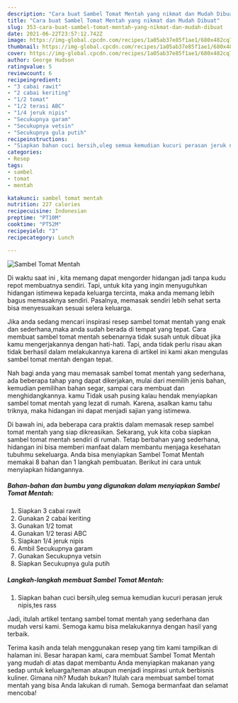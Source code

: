 ```yaml
---
description: "Cara buat Sambel Tomat Mentah yang nikmat dan Mudah Dibuat"
title: "Cara buat Sambel Tomat Mentah yang nikmat dan Mudah Dibuat"
slug: 353-cara-buat-sambel-tomat-mentah-yang-nikmat-dan-mudah-dibuat
date: 2021-06-22T23:57:12.742Z
image: https://img-global.cpcdn.com/recipes/1a05ab37e85f1ae1/680x482cq70/sambel-tomat-mentah-foto-resep-utama.jpg
thumbnail: https://img-global.cpcdn.com/recipes/1a05ab37e85f1ae1/680x482cq70/sambel-tomat-mentah-foto-resep-utama.jpg
cover: https://img-global.cpcdn.com/recipes/1a05ab37e85f1ae1/680x482cq70/sambel-tomat-mentah-foto-resep-utama.jpg
author: George Hudson
ratingvalue: 5
reviewcount: 6
recipeingredient:
- "3 cabai rawit"
- "2 cabai keriting"
- "1/2 tomat"
- "1/2 terasi ABC"
- "1/4 jeruk nipis"
- "Secukupnya garam"
- "Secukupnya vetsin"
- "Secukupnya gula putih"
recipeinstructions:
- "Siapkan bahan cuci bersih,uleg semua kemudian kucuri perasan jeruk nipis,tes rass"
categories:
- Resep
tags:
- sambel
- tomat
- mentah

katakunci: sambel tomat mentah 
nutrition: 227 calories
recipecuisine: Indonesian
preptime: "PT10M"
cooktime: "PT52M"
recipeyield: "3"
recipecategory: Lunch

---
```



![Sambel Tomat Mentah](https://img-global.cpcdn.com/recipes/1a05ab37e85f1ae1/680x482cq70/sambel-tomat-mentah-foto-resep-utama.jpg)

Di waktu  saat ini , kita memang dapat mengorder hidangan jadi tanpa kudu repot membuatnya sendiri. Tapi, untuk kita yang ingin menyuguhkan hidangan istimewa kepada keluarga tercinta, maka anda memang lebih bagus memasaknya sendiri. Pasalnya, memasak sendiri lebih sehat serta bisa menyesuaikan sesuai selera keluarga.

Jika anda sedang mencari inspirasi resep sambel tomat mentah yang enak dan sederhana,maka anda sudah berada di tempat yang tepat. Cara membuat sambel tomat mentah  sebenarnya tidak susah untuk dibuat jika kamu mengerjakannya dengan hati-hati. Tapi, anda tidak perlu risau akan tidak berhasil dalam melakukannya 
karena di artikel ini kami akan mengulas sambel tomat mentah dengan tepat.  



Nah bagi anda yang mau memasak sambel tomat mentah yang sederhana, ada beberapa tahap yang dapat dikerjakan, mulai dari memilih jenis bahan, kemudian pemilihan bahan segar, sampai cara membuat dan menghidangkannya. kamu Tidak usah pusing kalau hendak menyiapkan sambel tomat mentah yang lezat di rumah. Karena, asalkan kamu  tahu triknya, maka hidangan ini dapat menjadi sajian yang istimewa.

Di bawah ini, ada beberapa cara praktis  dalam memasak resep sambel tomat mentah yang siap dikreasikan. Sekarang, yuk kita coba siapkan sambel tomat mentah sendiri di rumah. Tetap berbahan yang sederhana, hidangan ini bisa memberi manfaat dalam membantu menjaga kesehatan tubuhmu sekeluarga. Anda bisa menyiapkan Sambel Tomat Mentah memakai 8 bahan dan 1 langkah pembuatan. Berikut ini cara untuk menyiapkan hidangannya.

<!--inarticleads1-->

##### Bahan-bahan dan bumbu yang digunakan dalam menyiapkan Sambel Tomat Mentah:

1. Siapkan 3 cabai rawit
1. Gunakan 2 cabai keriting
1. Gunakan 1/2 tomat
1. Gunakan 1/2 terasi ABC
1. Siapkan 1/4 jeruk nipis
1. Ambil Secukupnya garam
1. Gunakan Secukupnya vetsin
1. Siapkan Secukupnya gula putih




<!--inarticleads2-->

##### Langkah-langkah membuat Sambel Tomat Mentah:

1. Siapkan bahan cuci bersih,uleg semua kemudian kucuri perasan jeruk nipis,tes rass




Jadi, itulah artikel tentang  sambel tomat mentah  yang sederhana dan mudah versi kami. Semoga kamu bisa melakukannya dengan hasil yang terbaik. 

Terima kasih anda telah menggunakan resep yang tim kami tampilkan di halaman ini. Besar harapan kami, cara membuat  Sambel Tomat Mentah yang mudah di atas dapat membantu Anda menyiapkan makanan yang sedap untuk keluarga/teman ataupun menjadi inspirasi untuk berbisnis kuliner. Gimana nih? Mudah bukan? Itulah cara membuat sambel tomat mentah yang bisa Anda lakukan di rumah. Semoga bermanfaat dan selamat mencoba!

